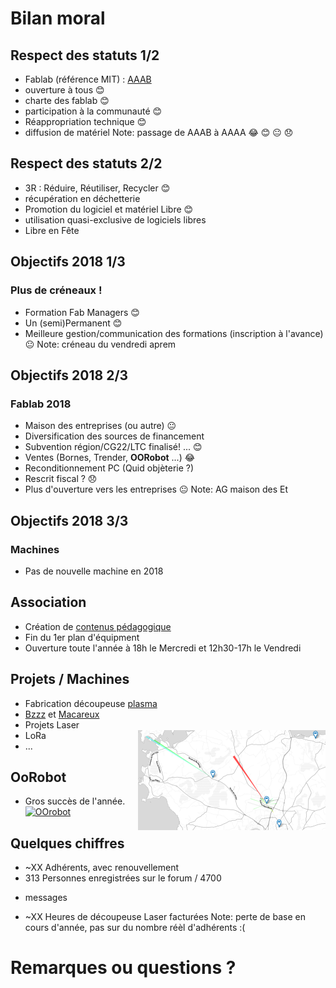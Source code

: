 # Bilan moral


## Respect des statuts 1/2
* Fablab (référence MIT) : [AAAB](http://wiki.fablab.is/wiki/Fab_Lab_conformity_rating)
 * ouverture à tous 😊
 * charte des fablab 😊
 * participation à la communauté 😊
* Réappropriation technique 😊
 * diffusion de matériel
Note: passage de AAAB à AAAA
😂 😊 😐 😞


## Respect des statuts 2/2
* 3R : Réduire, Réutiliser, Recycler 😊
 * récupération en déchetterie
* Promotion du logiciel et matériel Libre 😊
 * utilisation quasi-exclusive de logiciels libres
 * Libre en Fête


## Objectifs 2018 1/3
### Plus de créneaux !
* Formation Fab Managers 😊
* Un (semi)Permanent 😊
* Meilleure gestion/communication des formations (inscription à l'avance) 😐
Note:
créneau du vendredi aprem 

## Objectifs 2018 2/3
### Fablab 2018
* Maison des entreprises (ou autre) 😐
* Diversification des sources de financement
 * Subvention région/CG22/LTC finalisé! ... 😊
 * Ventes (Bornes, Trender, **OORobot** ...) 😂
 * Reconditionnement PC (Quid objèterie ?)
 * Rescrit fiscal ? 😞
* Plus d'ouverture vers les entreprises 😐
Note: AG maison des Et


## Objectifs 2018 3/3
### Machines
* Pas de nouvelle machine en 2018


## Association
* Création de [contenus pédagogique](http://wiki.fablab-lannion.org/index.php?title=Cat%C3%A9gorie:Formation)
* Fin du 1er plan d'équipment
* Ouverture toute l'année à 18h le Mercredi et 12h30-17h le Vendredi


## Projets / Machines
* Fabrication découpeuse [plasma](http://wiki.fablab-lannion.org//index.php?title=Plasma)
* [Bzzz](http://wiki.fablab-lannion.org//index.php?title=Bzzz) et [Macareux](http://wiki.fablab-lannion.org/index.php?title=Comptage_Macareux)
* Projets Laser
* LoRa <img align="right" src="img/ttnmapper.png">
* ...


## OoRobot
* Gros succès de l'année.
[![OOrobot](https://wiki.fablab-lannion.org/images/thumb/6/63/Oorobot-logo.png/400px-Oorobot-logo.png)](https://wiki.fablab-lannion.org/images/thumb/6/63/Oorobot-logo.png/400px-Oorobot-logo.png)


## Quelques chiffres
* ~XX Adhérents, avec renouvellement
* 313 Personnes enregistrées sur le forum / 4700
+ messages
* ~XX Heures de découpeuse Laser facturées
Note: perte de base en cours d'année, pas sur du nombre réèl d'adhérents :(


# Remarques ou questions ?
